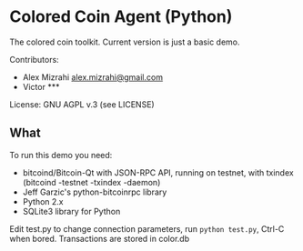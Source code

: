 Colored Coin Agent (Python)
===========================

The colored coin toolkit. Current version is just a basic demo.

Contributors:

 * Alex Mizrahi <alex.mizrahi@gmail.com>
 * Victor ***

License: GNU AGPL v.3 (see LICENSE)

What
----

To run this demo you need:

 * bitcoind/Bitcoin-Qt with JSON-RPC API, running on testnet, with txindex
   (bitcoind -testnet -txindex -daemon)
 * Jeff Garzic's python-bitcoinrpc library
 * Python 2.x
 * SQLite3 library for Python

Edit test.py to change connection parameters, run `python test.py`, Ctrl-C when bored.
Transactions are stored in color.db
 
